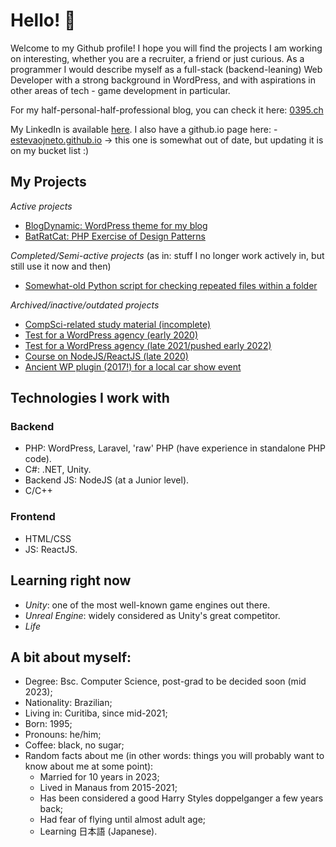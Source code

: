 # Hello! 👋

Welcome to my Github profile! I hope you will find the projects I am working on interesting, whether you are a recruiter, a friend or just curious.
As a programmer I would describe myself as a full-stack (backend-leaning) Web Developer with a strong background in WordPress, and with aspirations in other areas of tech - game development in particular.

For my half-personal-half-professional blog, you can check it here:  [0395.ch](https://0395.ch)

My LinkedIn is available [here](https://www.linkedin.com/in/estev%C3%A3o-n-456aa91a9/). I also have a github.io page here: - [estevaojneto.github.io](estevaojneto.github.io) -> this one is somewhat out of date, but updating it is on my bucket list :)

## My Projects

_Active projects_

- [BlogDynamic: WordPress theme for my blog](https://github.com/estevaojneto/blogdynamic)
- [BatRatCat: PHP Exercise of Design Patterns](https://github.com/estevaojneto/PHP-BatRatCat)

_Completed/Semi-active projects_
(as in: stuff I no longer work actively in, but still use it now and then)
- [Somewhat-old Python script for checking repeated files within a folder](https://github.com/estevaojneto/DuplicateFileCheck)

_Archived/inactive/outdated projects_

- [CompSci-related study material (incomplete)](https://github.com/estevaojneto/ITSME)
- [Test for a WordPress agency (early 2020)](https://github.com/estevaojneto/wordpress_calendar)
- [Test for a WordPress agency (late 2021/pushed early 2022)](https://github.com/estevaojneto/userlist-plugin)
- [Course on NodeJS/ReactJS (late 2020)](https://github.com/estevaojneto/be-the-hero-sample)
- [Ancient WP plugin (2017!) for a local car show event](https://github.com/estevaojneto/hotlapdavilla_wp)

## Technologies I work with

### Backend

- PHP: WordPress, Laravel, 'raw' PHP (have experience in standalone PHP code).
- C#: .NET, Unity.
- Backend JS: NodeJS (at a Junior level).
- C/C++

### Frontend

- HTML/CSS
- JS: ReactJS.

## Learning right now

- *Unity*: one of the most well-known game engines out there.
- *Unreal Engine*: widely considered as Unity's great competitor.
- *Life*

## A bit about myself:

- Degree: Bsc. Computer Science, post-grad to be decided soon (mid 2023);
- Nationality: Brazilian;
- Living in: Curitiba, since mid-2021;
- Born: 1995;
- Pronouns: he/him;
- Coffee: black, no sugar;
- Random facts about me (in other words: things you will probably want to know about me at some point):
    - Married for 10 years in 2023;
    - Lived in Manaus from 2015-2021;
    - Has been considered a good Harry Styles doppelganger a few years back;
    - Had fear of flying until almost adult age;
    - Learning 日本語 (Japanese).
